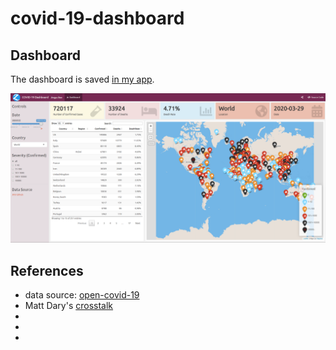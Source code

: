 # covid-19-dashboard

## Dashboard

The dashboard is saved [in my app](app.zhongjzsb.com/COVID-19-dashboard).

[![](flexdashboard-screenshot.png)](app.zhongjzsb.com/COVID-19-dashboard)

## References

- data source: [open-covid-19](https://github.com/open-covid-19/data)
- Matt Dary's [crosstalk](https://matt-dray.github.io/earl18-crosstalk/)
- [](https://github.com/SimonGoring/ShinyLeaflet-tutorial/blob/master/Shiny-leaflet-tutorial.Rmd)
- [](https://rstudio.github.io/leaflet/shiny.html)
- [](https://github.com/rstudio/flexdashboard/issues/236)